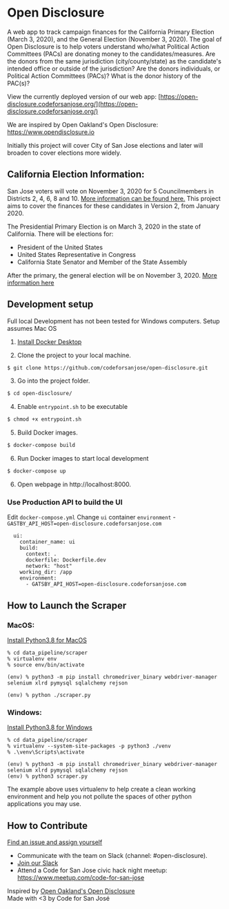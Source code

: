 # Open Disclosure

A web app to track campaign finances for the California Primary Election (March 3, 2020),
and the General Election (November 3, 2020). The goal of Open Disclosure is to help voters
understand who/what Political Action Committees (PACs) are donating money to the candidates/measures.
Are the donors from the same jurisdiction (city/county/state) as the candidate's intended office or
outside of the jurisdiction? Are the donors individuals, or Political Action Committees (PACs)? What
is the donor history of the PAC(s)?

View the currently deployed version of our web app: 
[https://open-disclosure.codeforsanjose.org/](https://open-disclosure.codeforsanjose.org/)

We are inspired by Open Oakland's Open Disclosure: https://www.opendisclosure.io

Initially this project will cover City of San Jose elections and later will broaden to cover elections more widely.

## California Election Information:

San Jose voters will vote on November 3, 2020 for 5 Councilmembers in Districts 2, 4, 6, 8 and 10.
[More information can be found here.](https://www.sanjoseca.gov/your-government/appointees/city-clerk/elections/2020-elections)
This project aims to cover the finances for these candidates in Version 2, from January 2020.

The Presidential Primary Election is on March 3, 2020 in the state of California. There will be elections for:

- President of the United States
- United States Representative in Congress
- California State Senator and Member of the State Assembly

After the primary, the general election will be on November 3, 2020.
[More information here](https://www.sos.ca.gov/elections/upcoming-elections/general-election-november-3-2020/)


## Development setup

Full local Development has not been tested for Windows computers. Setup assumes Mac OS

1. [Install Docker Desktop](https://www.docker.com/products/docker-desktop)

2. Clone the project to your local machine.

```sh
$ git clone https://github.com/codeforsanjose/open-disclosure.git
```

3. Go into the project folder.

```sh
$ cd open-disclosure/
```

4. Enable `entrypoint.sh` to be executable

```sh
$ chmod +x entrypoint.sh
```

5. Build Docker images.

```sh
$ docker-compose build
```

6. Run Docker images to start local development

```sh
$ docker-compose up
```

6. Open webpage in http://localhost:8000.

### Use Production API to build the UI
Edit `docker-compose.yml`
Change `ui` container `environment` - `GASTBY_API_HOST=open-disclosure.codeforsanjose.com`
```
  ui:
    container_name: ui
    build: 
      context: .
      dockerfile: Dockerfile.dev
      network: "host"
    working_dir: /app
    environment:
      - GATSBY_API_HOST=open-disclosure.codeforsanjose.com
```

## How to Launch the Scraper

### MacOS:

[Install Python3.8 for MacOS](https://docs.python-guide.org/starting/install3/osx/)

```
% cd data_pipeline/scraper
% virtualenv env
% source env/bin/activate

(env) % python3 -m pip install chromedriver_binary webdriver-manager selenium xlrd pymysql sqlalchemy rejson

(env) % python ./scraper.py
```

### Windows:

[Install Python3.8 for Windows](https://phoenixnap.com/kb/how-to-install-python-3-windows)

```
% cd data_pipeline/scraper
% virtualenv --system-site-packages -p python3 ./venv
% .\venv\Scripts\activate

(env) % python3 -m pip install chromedriver_binary webdriver-manager selenium xlrd pymysql sqlalchemy rejson
(env) % python3 scraper.py
```

The example above uses virtualenv to help create a clean working environment and help you not pollute the spaces
of other python applications you may use.

## How to Contribute

[Find an issue and assign yourself](https://github.com/codeforsanjose/open-disclosure/issues)

- Communicate with the team on Slack (channel: #open-disclosure).
- [Join our Slack](https://join.slack.com/t/codeforsanjose/shared_invite/zt-iwnx99kh-motBC0J47O8ItlR3zjAIBA)
- Attend a Code for San Jose civic hack night meetup: https://www.meetup.com/code-for-san-jose

Inspired by [Open Oakland's Open Disclosure](https://www.opendisclosure.io/)  
Made with <3 by Code for San José
